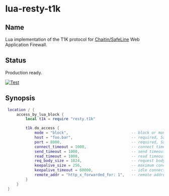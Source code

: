 # lua-resty-t1k

## Name

Lua implementation of the T1K protocol for [Chaitin/SafeLine](https://github.com/chaitin/safeline) Web Application Firewall.

## Status

Production ready.

[![Test](https://github.com/chaitin/lua-resty-t1k/actions/workflows/test.yml/badge.svg)](https://github.com/chaitin/lua-resty-t1k/actions)

## Synopsis

```lua
 location / {
     access_by_lua_block {
         local t1k = require "resty.t1k"

         t1k.do_access {
             mode = "block",                            -- block or monitor or off, default off
             host = "foo.bar",                          -- required, SafeLine WAF detection service host
             port = 8000,                               -- required, SafeLine WAF detection service port
             connect_timeout = 1000,                    -- connect timeout, in milliseconds, integer, default 1s (1000ms)
             send_timeout = 1000,                       -- send timeout, in milliseconds, integer, default 1s (1000ms)
             read_timeout = 1000,                       -- read timeout, in milliseconds, integer, default 1s (1000ms)
             req_body_size = 1024,                      -- request body size, in KB, integer, default 1MB (1024KB)
             keepalive_size = 256,                      -- maximum concurrent idle connections to the SafeLine WAF detection service, integer, default 256
             keepalive_timeout = 60000,                 -- idle connection timeout, in milliseconds, integer, default 60s (60000ms)
             remote_addr = "http_x_forwarded_for: 1",   -- remote address from ngx.var.VARIABLE, string, default from ngx.var.remote_addr. Do not specify this option unless you know what are doing.
         }
     }
 }
```
